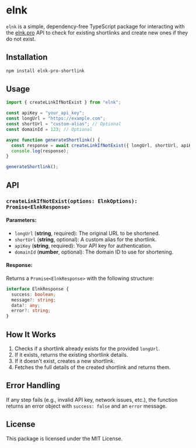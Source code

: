 # elnk

`elnk` is a simple, dependency-free TypeScript package for interacting with the [elnk.pro](https://elnk.pro/) API to check for existing shortlinks and create new ones if they do not exist.

## Installation

```sh
npm install elnk-pro-shortlink
```

## Usage

```typescript
import { createLinkIfNotExist } from "elnk";

const apiKey = "your_api_key";
const longUrl = "https://example.com";
const shortUrl = "custom-alias"; // Optional
const domainId = 123; // Optional

async function generateShortlink() {
  const response = await createLinkIfNotExist({ longUrl, shortUrl, apiKey, domainId });
  console.log(response);
}

generateShortlink();
```

## API

### `createLinkIfNotExist(options: ElnkOptions): Promise<ElnkResponse>`

#### Parameters:

- `longUrl` (**string**, required): The original URL to be shortened.
- `shortUrl` (**string**, optional): A custom alias for the shortlink.
- `apiKey` (**string**, required): Your API key for authentication.
- `domainId` (**number**, optional): The domain ID to use for shortening.

#### Response:

Returns a `Promise<ElnkResponse>` with the following structure:

```typescript
interface ElnkResponse {
  success: boolean;
  message?: string;
  data?: any;
  error?: string;
}
```

## How It Works

1. Checks if a shortlink already exists for the provided `longUrl`.
2. If it exists, returns the existing shortlink details.
3. If it doesn't exist, creates a new shortlink.
4. Fetches the full details of the created shortlink and returns them.

## Error Handling

If any step fails (e.g., invalid API key, network issues, etc.), the function returns an error object with `success: false` and an `error` message.

## License

This package is licensed under the MIT License.
